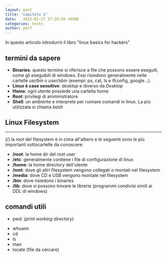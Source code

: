 ```yaml
---
layout: post
title: "capitolo 1"
date:   2022-01-27 17:16:58 +0100
categories: tests
author: perf
---
```

In questo articolo introdurrò il libro "linux basics for hackers"

## termini da sapere

+ **Binaries**: questo termine si riferisce a file che possono essere eseguiti, come gli eseguibili di windows. Essi risiedono generalmente nelle cartelle *usr/bin* o *user/sbin* (esempi: ps, cat, ls e ifconfig, google...).
+ **Linux è case sensitive**: *desktop* e diverso da *Desktop*
+ **Home**: ogni utente possiede una cartella home
+ **Root**: privilegi di amministratore
+ **Shell**: un ambiente e interprete  per runnare comandi in linux. La più utilizzata si chiama *bash*

## Linux Filesystem

---
 (/) la *root* del filesystem è in cima all'albero e le seguenti sono le più importanti sottocartelle da conoscere:
+ **/root**: la home dir del root user
+ **/etc**: generalmente contiene i file di configurazione di linux
+ **/home**: la home directory dell'utente
+ **/mnt**: dove gli altri filesystem vengono collegati o montati nel filesystem
+ **/media**: dove CD e USB vengono montate nel filesystem
+ **/bin**: dove risiedono i binaries
+ **/lib**: dove si possono trovare le librerie (programmi condivisi simili  ai DDL di windows)

## comandi utili

- pwd: (*print working directory*)
+ whoami
+ cd
+ ls
+ man
+ locate (file da cercare)
